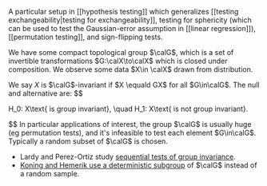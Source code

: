 A particular setup in [[hypothesis testing]] which generalizes [[testing exchangeability|testing for exchangeability]], testing for sphericity (which can be used to test the Gaussian-error assumption in [[linear regression]]), [[permutation testing]], and sign-flipping tests. 

We have some compact topological group $\calG$, which is a set of invertible transformations $G:\calX\to\calX$ which is closed under composition. We observe some data $X\in \calX$ drawn from distribution. 

We say $X$ is $\calG$-invariant if $X \equald GX$  for all $G\in\calG$. The null and alternative are: 
$$

H_0: X\text{ is group invariant}, \quad H_1: X\text{ is not group invariant}.

$$
In particular applications of interest, the group $\calG$ is usually huge (eg permutation tests), and it's infeasible to test each element $G\in\calG$. Typically a random subset of $\calG$ is chosen. 

- Lardy and Perez-Ortiz study [sequential tests of group invariance](https://arxiv.org/pdf/2401.15461).
- [Koning and Hemerik use a deterministic subgroup](https://arxiv.org/pdf/2202.00967) of $\calG$ instead of a random sample. 